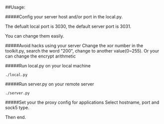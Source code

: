 ##Usage:

#####Config your server host and/or port in the local.py.

The defualt local port is 3030, the default server port is 3031.

You can change them easily.

#####Avoid hacks using your server
Change the xor number in the toolkit.py, search the word "200", change to another value(0~255). Or your can change the encrypt arithmetic

#####Run local.py on your local machine

	./local.py

#####Run server.py on your remote server

	./server.py

#####Set your the proxy config for applications
Select hostname, port and sock5 type.

Then end.
